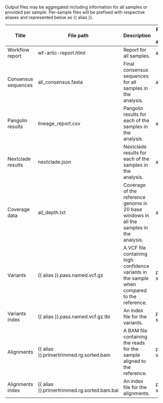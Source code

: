 Output files may be aggregated including information for all samples or provided per sample. Per-sample files will be prefixed with respective aliases and represented below as {{ alias }}.

| Title | File path | Description | Per sample or aggregated |
|-------|-----------|-------------|--------------------------|
| Workflow report | wf-artic-report.html | Report for all samples. | aggregated |
| Consensus sequences | all_consensus.fasta | Final consensus sequences for all samples in the analysis. | aggregated |
| Pangolin results | lineage_report.csv | Pangolin results for each of the samples in the analysis. | aggregated |
| Nextclade results | nextclade.json | Nextclade results for each of the samples in the analysis. | aggregated |
| Coverage data | all_depth.txt | Coverage of the reference genome in 20 base windows in all the samples in the analysis. | aggregated |
| Variants | {{ alias }}.pass.named.vcf.gz | A VCF file containing high confidence variants in the sample when compared to the reference. | per-sample |
| Variants index | {{ alias }}.pass.named.vcf.gz.tbi | An index file for the variants. | per-sample |
| Alignments | {{ alias }}.primertrimmed.rg.sorted.bam | A BAM file containing the reads for the sample aligned to the reference. | per-sample |
| Alignments index | {{ alias }}.primertrimmed.rg.sorted.bam.bai | An index file for the alignments. | per-sample |
